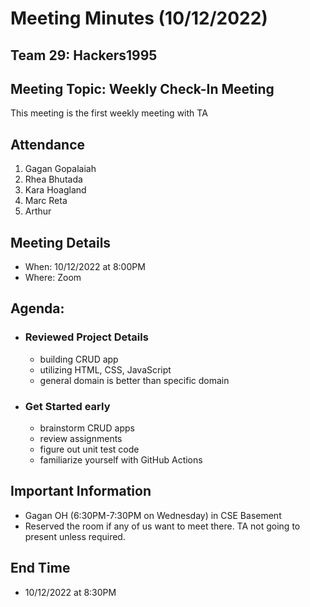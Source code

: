 # Meeting Minutes (10/12/2022)

## Team 29: Hackers1995

## Meeting Topic: Weekly Check-In Meeting

This meeting is the first weekly meeting with TA

## Attendance

1. Gagan Gopalaiah
2. Rhea Bhutada
3. Kara Hoagland
4. Marc Reta
5. Arthur

## Meeting Details

-   When: 10/12/2022 at 8:00PM
-   Where: Zoom

## Agenda:

-   ### Reviewed Project Details
    -   building CRUD app
    -   utilizing HTML, CSS, JavaScript
    -   general domain is better than specific domain
-   ### Get Started early
    -   brainstorm CRUD apps
    -   review assignments
    -   figure out unit test code
    -   familiarize yourself with GitHub Actions

## Important Information

-   Gagan OH (6:30PM-7:30PM on Wednesday) in CSE Basement
-   Reserved the room if any of us want to meet there. TA not going to present unless required.

## End Time

-   10/12/2022 at 8:30PM
